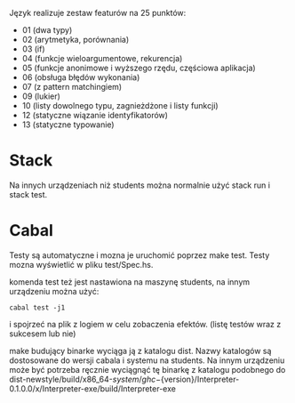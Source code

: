 Język realizuje zestaw featurów na 25 punktów:
  - 01 (dwa typy)
  - 02 (arytmetyka, porównania)
  - 03 (if)
  - 04 (funkcje wieloargumentowe, rekurencja)
  - 05 (funkcje anonimowe i wyższego rzędu, częściowa aplikacja)
  - 06 (obsługa błędów wykonania)
  - 07 (z pattern matchingiem)
  - 09 (lukier)
  - 10 (listy dowolnego typu, zagnieżdżone i listy funkcji)
  - 12 (statyczne wiązanie identyfikatorów)
  - 13 (statyczne typowanie)

# Stack
Na innych urządzeniach niż students można normalnie użyć stack run i stack test.

# Cabal
Testy są automatyczne i mozna je uruchomić poprzez make test.
Testy mozna wyświetlić w pliku test/Spec.hs.

komenda test też jest nastawiona na maszynę students, na innym urządzeniu można użyć:
```
cabal test -j1
```
i spojrzeć na plik z logiem w celu zobaczenia efektów. (listę testów wraz z sukcesem lub nie)

make budujący binarke wyciąga ją z katalogu dist. Nazwy katalogów są dostosowane do wersji cabala i systemu na students. Na innym urządzeniu może być potrzeba ręcznie wyciągnąć tę binarkę z katalogu podobnego do dist-newstyle/build/x86_64-${system}/ghc-${version}/Interpreter-0.1.0.0/x/Interpreter-exe/build/Interpreter-exe
